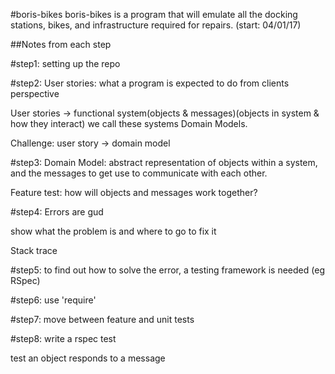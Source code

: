 #boris-bikes
boris-bikes is a program that will emulate all the docking stations, bikes, and infrastructure required for repairs.
(start: 04/01/17)


##Notes from each step

#step1:
  setting up the repo

#step2:
  User stories: what a program is expected to do from clients perspective

  User stories -> functional system(objects & messages)(objects in system & how they interact) we call these systems Domain Models.

  Challenge: user story -> domain model

#step3:
  Domain Model: abstract representation of objects within a system, and the messages to get use to communicate with each other.

  Feature test: how will objects and messages work together?

#step4:
  Errors are gud

  show what the problem is and where to go to fix it

  Stack trace

#step5:
  to find out how to solve the error, a testing framework is needed (eg RSpec)

#step6:
  use 'require'

#step7:
  move between feature and unit tests

#step8:
  write a rspec test

  test an object responds to a message 
